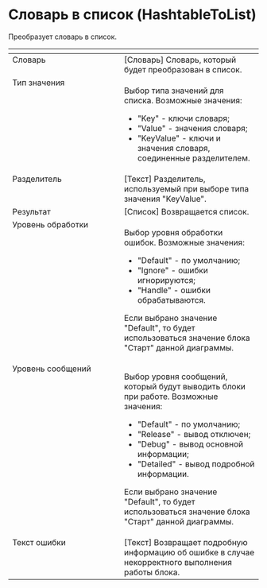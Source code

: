 # Словарь в список (HashtableToList)

Преобразует словарь в список.

<table data-header-hidden><thead><tr><th width="251" valign="top"></th><th width="301" valign="top"></th></tr></thead><tbody><tr><td valign="top">Словарь</td><td valign="top">[Словарь] Словарь, который будет преобразован в список.</td></tr><tr><td valign="top">Тип значения</td><td valign="top"><p>Выбор типа значений для списка. Возможные значения: </p><ul><li>"Key" - ключи словаря; </li><li>"Value" - значения словаря; </li><li>"KeyValue" - ключи и значения словаря, соединенные разделителем.</li></ul></td></tr><tr><td valign="top">Разделитель</td><td valign="top">[Текст] Разделитель, используемый при выборе типа значения "KeyValue".</td></tr><tr><td valign="top">Результат</td><td valign="top">[Список] Возвращается список.</td></tr><tr><td valign="top">Уровень обработки</td><td valign="top"><p>Выбор уровня обработки ошибок. Возможные значения: </p><ul><li>"Default" - по умолчанию; </li><li>"Ignore" - ошибки игнорируются; </li><li>"Handle" - ошибки обрабатываются. </li></ul><p>Если выбрано значение "Default", то будет использоваться значение блока "Старт" данной диаграммы.</p></td></tr><tr><td valign="top">Уровень сообщений</td><td valign="top"><p>Выбор уровня сообщений, который будут выводить блоки при работе. Возможные значения: </p><ul><li>"Default" - по умолчанию; </li><li>"Release" - вывод отключен; </li><li>"Debug" - вывод основной информации; </li><li>"Detailed" - вывод подробной информации. </li></ul><p>Если выбрано значение "Default", то будет использоваться значение блока "Старт" данной диаграммы.</p></td></tr><tr><td valign="top">Текст ошибки</td><td valign="top">[Текст] Возвращает подробную информацию об ошибке в случае некорректного выполнения работы блока.</td></tr></tbody></table>
